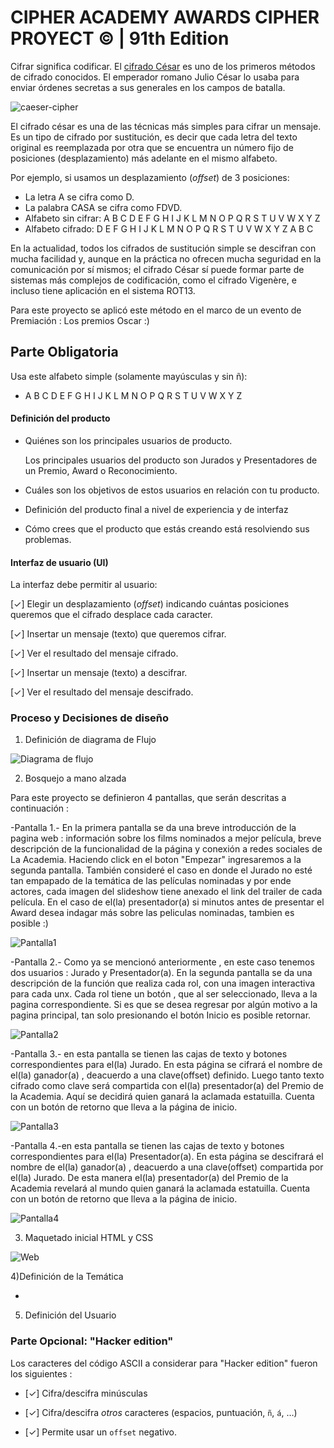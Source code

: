 
# CIPHER ACADEMY AWARDS CIPHER PROYECT © | 91th Edition

Cifrar significa codificar. El [cifrado César](https://en.wikipedia.org/wiki/Caesar_cipher) es uno de los primeros métodos de cifrado conocidos. El emperador romano Julio César lo usaba para enviar órdenes secretas a sus generales en los campos de batalla.

![caeser-cipher](https://upload.wikimedia.org/wikipedia/commons/thumb/2/2b/Caesar3.svg/2000px-Caesar3.svg.png)

El cifrado césar es una de las técnicas más simples para cifrar un mensaje. Es un tipo de cifrado por sustitución, es decir que cada letra del texto original es reemplazada por otra que se encuentra un número fijo de posiciones (desplazamiento) más adelante en el mismo alfabeto.

Por ejemplo, si usamos un desplazamiento (_offset_) de 3 posiciones:

- La letra A se cifra como D.
- La palabra CASA se cifra como FDVD.
- Alfabeto sin cifrar: A B C D E F G H I J K L M N O P Q R S T U V W X Y Z
- Alfabeto cifrado: D E F G H I J K L M N O P Q R S T U V W X Y Z A B C

En la actualidad, todos los cifrados de sustitución simple se descifran con mucha facilidad y, aunque en la práctica no ofrecen mucha seguridad en la comunicación por sí mismos; el cifrado César sí puede formar parte de sistemas más complejos de codificación, como el cifrado Vigenère, e incluso tiene aplicación en el sistema ROT13.

Para este proyecto se aplicó este método en el marco de un evento de Premiación : Los premios Oscar :)

## Parte Obligatoria

Usa este alfabeto simple (solamente mayúsculas y sin ñ):

- A B C D E F G H I J K L M N O P Q R S T U V W X Y Z

#### Definición del producto


- Quiénes son los principales usuarios de producto.

  Los principales usuarios del producto son Jurados y Presentadores de un Premio, Award o Reconocimiento.


- Cuáles son los objetivos de estos usuarios en relación con tu producto.


- Definición del producto final a nivel de experiencia y de interfaz



- Cómo crees que el producto que estás creando está resolviendo sus problemas.

  
#### Interfaz de usuario (UI)

La interfaz debe permitir al usuario:

[✓] Elegir un desplazamiento (_offset_) indicando cuántas posiciones queremos que el cifrado desplace cada caracter.


[✓] Insertar un mensaje (texto) que queremos cifrar.


[✓] Ver el resultado del mensaje cifrado.


[✓] Insertar un mensaje (texto) a descifrar.


[✓] Ver el resultado del mensaje descifrado.


### Proceso y Decisiones de diseño

1) Definición de diagrama de Flujo


![Diagrama de flujo](https://i.ibb.co/G2V3Txk/diagrama-de-flujo.png)



2) Bosquejo a mano alzada

 Para este proyecto se definieron 4 pantallas, que serán descritas a continuación :

 -Pantalla 1.- En la primera pantalla se da una breve introducción de la pagina web : información sobre los films nominados a mejor película, breve descripción de la funcionalidad de la página y conexión a redes sociales de La Academia.
 Haciendo click en el boton "Empezar" ingresaremos a la segunda pantalla.
 También consideré el caso en donde el Jurado no esté tan empapado de la temática de las películas nominadas y por ende actores, cada imagen del slideshow tiene anexado el link del trailer de cada película.
 En el caso de el(la) presentador(a) si minutos antes de presentar el Award desea indagar más sobre las peliculas nominadas, tambien es posible :)

 ![Pantalla1](https://ibb.co/K5T9Hrh)


 -Pantalla 2.- Como ya se mencionó anteriormente , en este caso tenemos dos usuarios : Jurado y Presentador(a). En la segunda pantalla se da una descripción de la función que realiza cada rol, con una imagen interactiva para cada unx.
 Cada rol tiene un botón , que al ser seleccionado, lleva a la pagina correspondiente.
 Si es que se desea regresar por algún motivo a la pagina principal, tan solo presionando el botón Inicio es posible retornar.


![Pantalla2](https://ibb.co/GFpGV97)

 -Pantalla 3.- en esta pantalla se tienen las cajas de texto y botones correspondientes para el(la) Jurado. En esta página se cifrará el nombre de el(la) ganador(a) , deacuerdo a una clave(offset) definido.
 Luego tanto texto cifrado como clave será compartida con el(la) presentador(a) del Premio de la Academia. Aquí se decidirá quien ganará la aclamada estatuilla.
 Cuenta con un botón de retorno que lleva a la página de inicio.

 ![Pantalla3](https://ibb.co/HKTf60K)

 -Pantalla 4.-en esta pantalla se tienen las cajas de texto y botones correspondientes para el(la) Presentador(a). En esta página se descifrará el nombre de el(la) ganador(a) , deacuerdo a una clave(offset) compartida por el(la) Jurado.
 De esta manera el(la) presentador(a) del Premio de la Academia revelará al mundo quien ganará la aclamada estatuilla.
 Cuenta con un botón de retorno que lleva a la página de inicio.

![Pantalla4](https://ibb.co/VWSHRgh)

3) Maquetado inicial HTML y CSS

![Web](https://ibb.co/2Mp6qMd)

4)Definición de la Temática

  -



5) Definición del Usuario



### Parte Opcional: "Hacker edition"

Los caracteres del código ASCII a considerar para "Hacker edition" fueron los siguientes :

* [✓] Cifra/descifra minúsculas


* [✓] Cifra/descifra _otros_ caracteres (espacios, puntuación, `ñ`, `á`, …)


* [✓] Permite usar un `offset` negativo.
